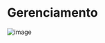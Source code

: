 # Gerenciamento

![image](https://github.com/chagasduarte/Gerenciamento/assets/70854311/1365d018-b4cc-451b-a8e8-8dc876e98383)
